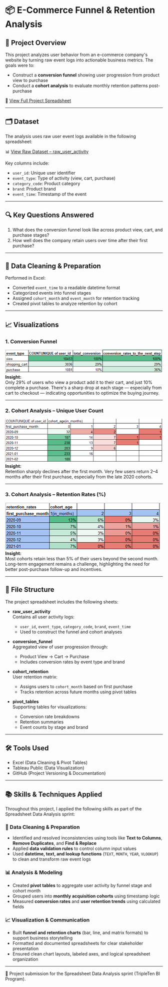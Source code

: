 # 📦 E-Commerce Funnel & Retention Analysis

## 📌 Project Overview

This project analyzes user behavior from an e-commerce company's website by turning raw event logs into actionable business metrics. The goals were to:

- Construct a **conversion funnel** showing user progression from product view to purchase  
- Conduct a **cohort analysis** to evaluate monthly retention patterns post-purchase

📄 [View Full Project Spreadsheet](https://docs.google.com/spreadsheets/d/1mP457L7VC0wt6mznyZBxOQeP3lBSEBWfranspaMT7SI/edit?gid=868644233#gid=868644233)

---

## 🗂️ Dataset

The analysis uses raw user event logs available in the following spreadsheet:

📊 [View Raw Dataset – raw_user_activity](https://docs.google.com/spreadsheets/d/1yuavBZ4OYYUD1opH-dq0d6nejREDy8f0ozumT9-yEuo/edit#gid=0)

Key columns include:
- `user_id`: Unique user identifier  
- `event_type`: Type of activity (view, cart, purchase)  
- `category_code`: Product category  
- `brand`: Product brand  
- `event_time`: Timestamp of the event  

---

## 🔍 Key Questions Answered

1. What does the conversion funnel look like across product view, cart, and purchase stages?  
2. How well does the company retain users over time after their first purchase?

---

## 🧼 Data Cleaning & Preparation

Performed in Excel:
- Converted `event_time` to a readable datetime format  
- Categorized events into funnel stages  
- Assigned `cohort_month` and `event_month` for retention tracking  
- Created pivot tables to analyze retention by cohort  

---

## 📈 Visualizations

### 1. Conversion Funnel  
![Conversion Funnel](visualizations/conversion_funnel.png)  
**Insight:**  
Only 29% of users who view a product add it to their cart, and just 10% complete a purchase. There's a sharp drop at each stage — especially from cart to checkout — indicating opportunities to optimize the buying journey.

---

### 2. Cohort Analysis – Unique User Count  
![Cohort Analysis](visualizations/cohort_analysis.png)  
**Insight:**  
Retention sharply declines after the first month. Very few users return 2–4 months after their first purchase, especially from the late 2020 cohorts.

---

### 3. Cohort Analysis – Retention Rates (%)  
![Retention Rates](visualizations/retention_rates.png)  
**Insight:**  
Most cohorts retain less than 5% of their users beyond the second month. Long-term engagement remains a challenge, highlighting the need for better post-purchase follow-up and incentives.

---

## 📁 File Structure

The project spreadsheet includes the following sheets:

- **raw_user_activity**  
  Contains all user activity logs:
  - `user_id`, `event_type`, `category_code`, `brand`, `event_time`  
  - Used to construct the funnel and cohort analyses

- **conversion_funnel**  
  Aggregated view of user progression through:
  - Product View → Cart → Purchase  
  - Includes conversion rates by event type and brand

- **cohort_retention**  
  User retention matrix:
  - Assigns users to `cohort_month` based on first purchase  
  - Tracks retention across future months using pivot tables

- **pivot_tables**  
  Supporting tables for visualizations:
  - Conversion rate breakdowns  
  - Retention summaries  
  - Event counts by stage and brand

---

## 🛠️ Tools Used

- Excel (Data Cleaning & Pivot Tables)  
- Tableau Public (Data Visualization)  
- GitHub (Project Versioning & Documentation)

---

## 📚 Skills & Techniques Applied

Throughout this project, I applied the following skills as part of the Spreadsheet Data Analysis sprint:

### 🧼 Data Cleaning & Preparation
- Identified and resolved inconsistencies using tools like **Text to Columns**, **Remove Duplicates**, and **Find & Replace**
- Applied **data validation rules** to control column input values
- Used **datetime, text, and lookup functions** (`TEXT`, `MONTH`, `YEAR`, `VLOOKUP`) to clean and transform raw event logs

### 📊 Analysis & Modeling
- Created **pivot tables** to aggregate user activity by funnel stage and cohort month
- Grouped users into **monthly acquisition cohorts** using timestamp logic
- Measured **conversion rates** and **user retention trends** using calculated fields

### 📈 Visualization & Communication
- Built **funnel and retention charts** (bar, line, and matrix formats) to support business storytelling
- Formatted and documented spreadsheets for clear stakeholder presentation
- Ensured clean chart layouts, labeled axes, and logical spreadsheet organization

---

🚀 Project submission for the Spreadsheet Data Analysis sprint (TripleTen BI Program).
